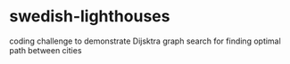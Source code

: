 # swedish-lighthouses
coding challenge to demonstrate Dijsktra graph search for finding optimal path between cities
